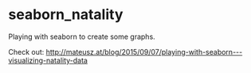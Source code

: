 # seaborn_natality
Playing with seaborn to create some graphs.

Check out:
http://mateusz.at/blog/2015/09/07/playing-with-seaborn---visualizing-natality-data
